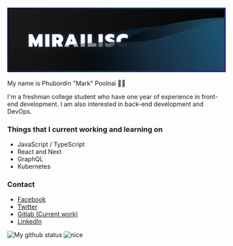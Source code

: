 ![banner](https://raw.githubusercontent.com/Mirailisc/Mirailisc/main/github_banner.svg)

My name is Phubordin "Mark" Poolnai 🧒🏽

I'm a freshman college student who have one year of experience in front-end development. I am also interested in back-end development and DevOps.

### Things that I current working and learning on
- JavaScript / TypeScript
- React and Next
- GraphQL
- Kubernetes

### Contact
- [Facebook](https://facebook.com/MirailiscLm)
- [Twitter](https://twitter.com/Mirailisc)
- [Gitlab (Current work)](https://gitlab.com/Mirailisc)
- [LinkedIn](https://www.linkedin.com/in/phubordin/)

![My github status](https://github-readme-stats.vercel.app/api?username=mirailisc&show_icons=true&theme=tokyonight) <img src="https://media.tenor.com/pkDcBFnvuWoAAAAd/my-reaction-to-that-information-suisei.gif" alt="nice" width="200">

